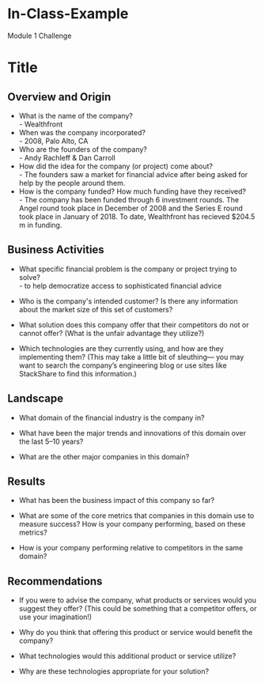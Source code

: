 # In-Class-Example
Module 1 Challenge

# Title

## Overview and Origin

* What is the name of the company?
<br> - Wealthfront
* When was the company incorporated?
<br> - 2008, Palo Alto, CA
* Who are the founders of the company?
<br> - Andy Rachleff & Dan Carroll
* How did the idea for the company (or project) come about?
<br> - The founders saw a market for financial advice after being asked for help by the people around them.
* How is the company funded? How much funding have they received?
<br> - The company has been funded through 6 investment rounds. The Angel round took place in December of 2008 and the Series E round took place in January of 2018. To date, Wealthfront has recieved $204.5 m in funding.

## Business Activities

* What specific financial problem is the company or project trying to solve?
<br> - to help democratize access to sophisticated financial advice

* Who is the company's intended customer?  Is there any information about the market size of this set of customers?

* What solution does this company offer that their competitors do not or cannot offer? (What is the unfair advantage they utilize?)

* Which technologies are they currently using, and how are they implementing them? (This may take a little bit of sleuthing–– you may want to search the company’s engineering blog or use sites like StackShare to find this information.)


## Landscape

* What domain of the financial industry is the company in?

* What have been the major trends and innovations of this domain over the last 5–10 years?

* What are the other major companies in this domain?


## Results

* What has been the business impact of this company so far?

* What are some of the core metrics that companies in this domain use to measure success? How is your company performing, based on these metrics?

* How is your company performing relative to competitors in the same domain?


## Recommendations

* If you were to advise the company, what products or services would you suggest they offer? (This could be something that a competitor offers, or use your imagination!)

* Why do you think that offering this product or service would benefit the company?

* What technologies would this additional product or service utilize?

* Why are these technologies appropriate for your solution?